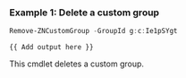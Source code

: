### Example 1: Delete a custom group
```powershell
Remove-ZNCustomGroup -GroupId g:c:Ie1pSYgt
```

```output
{{ Add output here }}
```

This cmdlet deletes a custom group.
